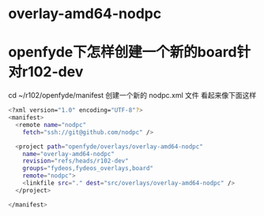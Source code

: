# overlay-amd64-nodpc

# openfyde下怎样创建一个新的board针对r102-dev

cd ~/r102/openfyde/manifest
创建一个新的 nodpc.xml 文件 看起来像下面这样

```bash
<?xml version="1.0" encoding="UTF-8"?>
<manifest>
  <remote name="nodpc"
    fetch="ssh://git@github.com/nodpc" />

  <project path="openfyde/overlays/overlay-amd64-nodpc"
    name="overlay-amd64-nodpc"
    revision="refs/heads/r102-dev"
    groups="fydeos,fydeos_overlays,board"
    remote="nodpc">
    <linkfile src="." dest="src/overlays/overlay-amd64-nodpc" />
  </project>

</manifest>
```

